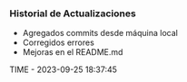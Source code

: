 ### Historial de Actualizaciones

- Agregados commits desde máquina local
- Corregidos errores
- Mejoras en el README.md

TIME - 2023-09-25 18:37:45